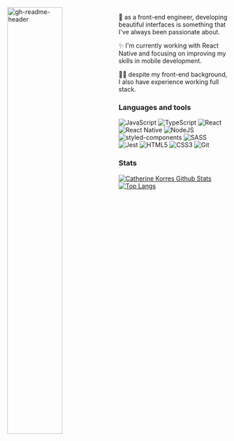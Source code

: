 
 <img align="left" width="50%" alt="gh-readme-header" src="https://user-images.githubusercontent.com/16155022/114254992-fe8a2380-9988-11eb-8696-ecf5e08af72f.png">

:sparkling_heart: as a front-end engineer, developing beautiful interfaces is something that I've always been passionate about.

 ✨ I'm currently working with React Native and focusing on improving my skills in mobile development.

:woman_technologist: despite my front-end background, I also have experience working full stack.

### Languages and tools
<img alt="JavaScript" src="https://img.shields.io/badge/javascript%20-%23F7DF1E.svg?&style=for-the-badge&logo=javascript&logoColor=black"/> <img alt="TypeScript" src="https://img.shields.io/badge/typescript%20-%23007ACC.svg?&style=for-the-badge&logo=typescript&logoColor=white"/> <img alt="React" src="https://img.shields.io/badge/react%20-%2320232a.svg?&style=for-the-badge&logo=react&logoColor=%2361DAFB"/> <img alt="React Native" src="https://img.shields.io/badge/react%20native-%2320232a.svg?&style=for-the-badge&logo=react&logoColor=% 2361DAFB"/>  <img alt="NodeJS" src="https://img.shields.io/badge/node.js%20-%2343853D.svg?&style=for-the-badge&logo=node.js&logoColor=white"/>  <img alt="styled-components" src="https://img.shields.io/badge/styled--components-DB7093?style=for-the-badge&logo=styled-components&logoColor=white"/> <img alt="SASS" src="https://img.shields.io/badge/SASS%20-CC6699.svg?&style=for-the-badge&logo=SASS&logoColor=white"/> <img alt="Jest" src="https://img.shields.io/badge/-jest-%23C21325?&style=for-the-badge&logo=jest&logoColor=white"/> <img alt="HTML5" src="https://img.shields.io/badge/html5%20-%23E34F26.svg?&style=for-the-badge&logo=html5&logoColor=white"/> <img alt="CSS3" src="https://img.shields.io/badge/css3%20-%231572B6.svg?&style=for-the-badge&logo=css3&logoColor=white"/> <img alt="Git" src="https://img.shields.io/badge/git%20-%23F05033.svg?&style=for-the-badge&logo=git&logoColor=white"/> 

### Stats
[![Catherine Korres Github Stats](https://github-readme-stats.vercel.app/api?username=catherinekorres&show_icons=true&count_private=true&theme=radical)](https://github.com/catherinekorres) [![Top Langs](https://github-readme-stats.vercel.app/api/top-langs/?username=catherinekorres&show_icons=true&layout=compact&langs_count=8&theme=radical)](https://github.com/catherinekorres)
